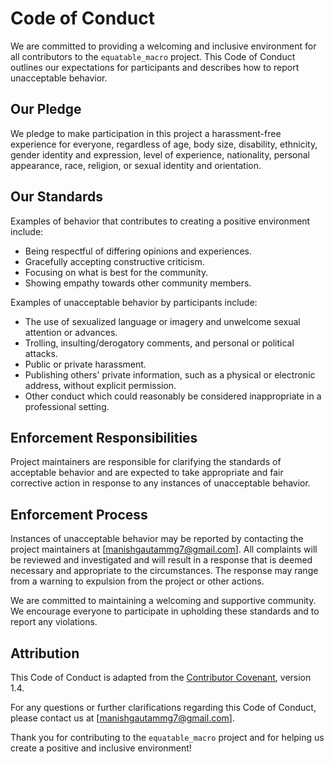 # Code of Conduct

We are committed to providing a welcoming and inclusive environment for all contributors to the `equatable_macro` project. This Code of Conduct outlines our expectations for participants and describes how to report unacceptable behavior.

## Our Pledge

We pledge to make participation in this project a harassment-free experience for everyone, regardless of age, body size, disability, ethnicity, gender identity and expression, level of experience, nationality, personal appearance, race, religion, or sexual identity and orientation.

## Our Standards

Examples of behavior that contributes to creating a positive environment include:

- Being respectful of differing opinions and experiences.
- Gracefully accepting constructive criticism.
- Focusing on what is best for the community.
- Showing empathy towards other community members.

Examples of unacceptable behavior by participants include:

- The use of sexualized language or imagery and unwelcome sexual attention or advances.
- Trolling, insulting/derogatory comments, and personal or political attacks.
- Public or private harassment.
- Publishing others' private information, such as a physical or electronic address, without explicit permission.
- Other conduct which could reasonably be considered inappropriate in a professional setting.

## Enforcement Responsibilities

Project maintainers are responsible for clarifying the standards of acceptable behavior and are expected to take appropriate and fair corrective action in response to any instances of unacceptable behavior.

## Enforcement Process

Instances of unacceptable behavior may be reported by contacting the project maintainers at [manishgautammg7@gmail.com]. All complaints will be reviewed and investigated and will result in a response that is deemed necessary and appropriate to the circumstances. The response may range from a warning to expulsion from the project or other actions.

We are committed to maintaining a welcoming and supportive community. We encourage everyone to participate in upholding these standards and to report any violations.

## Attribution

This Code of Conduct is adapted from the [Contributor Covenant](https://www.contributor-covenant.org/), version 1.4.

For any questions or further clarifications regarding this Code of Conduct, please contact us at [manishgautammg7@gmail.com].

Thank you for contributing to the `equatable_macro` project and for helping us create a positive and inclusive environment!
